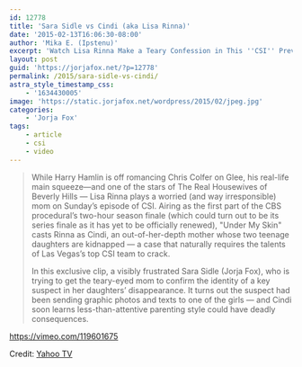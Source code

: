 ```yaml
---
id: 12778
title: 'Sara Sidle vs Cindi (aka Lisa Rinna)'
date: '2015-02-13T16:06:30-08:00'
author: 'Mika E. (Ipstenu)'
excerpt: 'Watch Lisa Rinna Make a Teary Confession in This ''CSI'' Preview (Video)'
layout: post
guid: 'https://jorjafox.net/?p=12778'
permalink: /2015/sara-sidle-vs-cindi/
astra_style_timestamp_css:
    - '1634430005'
image: 'https://static.jorjafox.net/wordpress/2015/02/jpeg.jpg'
categories:
    - 'Jorja Fox'
tags:
    - article
    - csi
    - video
---
```


<blockquote>While Harry Hamlin is off romancing Chris Colfer on Glee, his real-life main squeeze—and one of the stars of The Real Housewives of Beverly Hills — Lisa Rinna plays a worried (and way irresponsible) mom on Sunday’s episode of CSI. Airing as the first part of the CBS procedural’s two-hour season finale (which could turn out to be its series finale as it has yet to be officially renewed), "Under My Skin" casts Rinna as Cindi, an out-of-her-depth mother whose two teenage daughters are kidnapped — a case that naturally requires the talents of Las Vegas’s top CSI team to crack.

In this exclusive clip, a visibly frustrated Sara Sidle (Jorja Fox), who is trying to get the teary-eyed mom to confirm the identity of a key suspect in her daughters’ disappearance. It turns out the suspect had been sending graphic photos and texts to one of the girls — and Cindi soon learns less-than-attentive parenting style could have deadly consequences.</blockquote>

https://vimeo.com/119601675

Credit: <a href="https://tv.yahoo.com/blogs/tv-news/watch-lisa-rinna-make-a-teary-confession-in-an-exclusive--csi--clip--video-215910741.html">Yahoo TV</a>